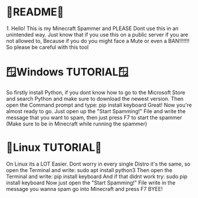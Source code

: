 # 📖README📖
                                            
*1.* Hello! This is my Minecraft Spammer and PLEASE Dont use this in an unintended way. Just know that if you use this on a public server if you are not allowed to, Because if you do you might face a Mute or even a BAN!!!!!!!
So please be careful with this tool

# 🪟Windows TUTORIAL🪟

So firstly install Python, if you dont know how to go to the Microsoft Store and search Python and make sure to download the newest version.
Then open the Command prompt and type: pip install keyboard
Great! Now you're almost ready to go. Just open up the "Start Spamming!" File and write the message that you want to spam, then just press F7 to start the spammer (Make sure to be in Minecraft while running the spammer)

# 🐧Linux TUTORIAL🐧
                                                                                              
On Linux its a LOT Easier. Dont worry in every single Distro it's the same, so open the Terminal and write: sudo apt install python3
Then open the Terminal and write: pip install keyboard
And if that didnt work try: sudo pip install keyboard
Now just open the "Start Spamming!" File write in the message you wanna spam go into Minecraft and press F7
BYEE!
